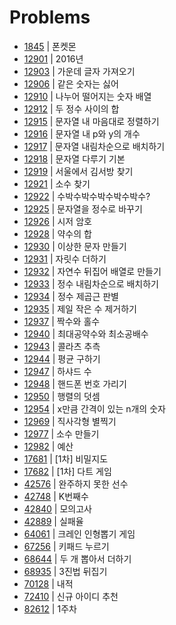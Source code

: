 # Problems

- [1845](https://programmers.co.kr/learn/courses/30/lessons/1845?language=java) | 폰켓몬
- [12901](https://programmers.co.kr/learn/courses/30/lessons/12901?language=java) | 2016년
- [12903](https://programmers.co.kr/learn/courses/30/lessons/12903?language=java) | 가운데 글자 가져오기
- [12906](https://programmers.co.kr/learn/courses/30/lessons/12906?language=java) | 같은 숫자는 싫어
- [12910](https://programmers.co.kr/learn/courses/30/lessons/12910?language=java) | 나누어 떨어지는 숫자 배열
- [12912](https://programmers.co.kr/learn/courses/30/lessons/12912?language=java) | 두 정수 사이의 합
- [12915](https://programmers.co.kr/learn/courses/30/lessons/12915?language=java) | 문자열 내 마음대로 정렬하기
- [12916](https://programmers.co.kr/learn/courses/30/lessons/12916?language=java) | 문자열 내 p와 y의 개수
- [12917](https://programmers.co.kr/learn/courses/30/lessons/12917?language=java) | 문자열 내림차순으로 배치하기
- [12918](https://programmers.co.kr/learn/courses/30/lessons/12918?language=java) | 문자열 다루기 기본
- [12919](https://programmers.co.kr/learn/courses/30/lessons/12919?language=java) | 서울에서 김서방 찾기
- [12921](https://programmers.co.kr/learn/courses/30/lessons/12921?language=java) | 소수 찾기
- [12922](https://programmers.co.kr/learn/courses/30/lessons/12922?language=java) | 수박수박수박수박수박수?
- [12925](https://programmers.co.kr/learn/courses/30/lessons/12925?language=java) | 문자열을 정수로 바꾸기
- [12926](https://programmers.co.kr/learn/courses/30/lessons/12926?language=java) | 시저 암호
- [12928](https://programmers.co.kr/learn/courses/30/lessons/12928?language=java) | 약수의 합
- [12930](https://programmers.co.kr/learn/courses/30/lessons/12930?language=java) | 이상한 문자 만들기
- [12931](https://programmers.co.kr/learn/courses/30/lessons/12931?language=java) | 자릿수 더하기
- [12932](https://programmers.co.kr/learn/courses/30/lessons/12932?language=java) | 자연수 뒤집어 배열로 만들기
- [12933](https://programmers.co.kr/learn/courses/30/lessons/12933?language=java) | 정수 내림차순으로 배치하기
- [12934](https://programmers.co.kr/learn/courses/30/lessons/12934?language=java) | 정수 제곱근 판별
- [12935](https://programmers.co.kr/learn/courses/30/lessons/12935?language=java) | 제일 작은 수 제거하기
- [12937](https://programmers.co.kr/learn/courses/30/lessons/12937?language=java) | 짝수와 홀수
- [12940](https://programmers.co.kr/learn/courses/30/lessons/12940?language=java) | 최대공약수와 최소공배수
- [12943](https://programmers.co.kr/learn/courses/30/lessons/12943?language=java) | 콜라츠 추측
- [12944](https://programmers.co.kr/learn/courses/30/lessons/12944?language=java) | 평균 구하기
- [12947](https://programmers.co.kr/learn/courses/30/lessons/12947?language=java) | 하샤드 수
- [12948](https://programmers.co.kr/learn/courses/30/lessons/12948?language=java) | 핸드폰 번호 가리기
- [12950](https://programmers.co.kr/learn/courses/30/lessons/12950?language=java) | 행렬의 덧셈
- [12954](https://programmers.co.kr/learn/courses/30/lessons/12954?language=java) | x만큼 간격이 있는 n개의 숫자
- [12969](https://programmers.co.kr/learn/courses/30/lessons/12969?language=java) | 직사각형 별찍기
- [12977](https://programmers.co.kr/learn/courses/30/lessons/12977?language=java) | 소수 만들기
- [12982](https://programmers.co.kr/learn/courses/30/lessons/12982?language=java) | 예산
- [17681](https://programmers.co.kr/learn/courses/30/lessons/17681?language=java) | [1차] 비밀지도
- [17682](https://programmers.co.kr/learn/courses/30/lessons/17682?language=java) | [1차] 다트 게임
- [42576](https://programmers.co.kr/learn/courses/30/lessons/42576?language=java) | 완주하지 못한 선수
- [42748](https://programmers.co.kr/learn/courses/30/lessons/42748?language=java) | K번째수
- [42840](https://programmers.co.kr/learn/courses/30/lessons/42840?language=java) | 모의고사
- [42889](https://programmers.co.kr/learn/courses/30/lessons/42889?language=java) | 실패율
- [64061](https://programmers.co.kr/learn/courses/30/lessons/64061?language=java) | 크레인 인형뽑기 게임
- [67256](https://programmers.co.kr/learn/courses/30/lessons/67256?language=java) | 키패드 누르기
- [68644](https://programmers.co.kr/learn/courses/30/lessons/68644?language=java) | 두 개 뽑아서 더하기
- [68935](https://programmers.co.kr/learn/courses/30/lessons/68935?language=java) | 3진법 뒤집기
- [70128](https://programmers.co.kr/learn/courses/30/lessons/70128?language=java) | 내적
- [72410](https://programmers.co.kr/learn/courses/30/lessons/72410?language=java) | 신규 아이디 추천
- [82612](https://programmers.co.kr/learn/courses/30/lessons/82612?language=java) | 1주차
